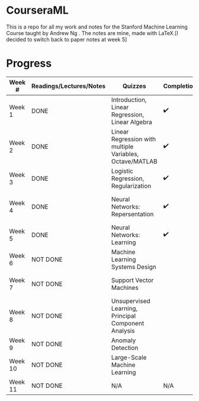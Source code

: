 # CourseraML
This is a repo for all my work and notes for the Stanford Machine Learning Course taught by Andrew Ng . The notes are mine, made with LaTeX.[I decided to switch back to paper notes at week 5]

# Progress
| Week # | Readings/Lectures/Notes| Quizzes | Completion | Assignments | Completion |
|--------|------------------------|---------|------------|-------------|------------|
| Week 1 | DONE | Introduction, Linear Regression, Linear Algebra | :heavy_check_mark: | N/A | N/A |
| Week 2 | DONE | Linear Regression with multiple Variables, Octave/MATLAB | :heavy_check_mark: | Linear Regression | :heavy_check_mark: |
| Week 3 | DONE | Logistic Regression, Regularization | :heavy_check_mark: | Logistic Regression | :heavy_check_mark:  |
| Week 4 | DONE | Neural Networks: Repersentation| :heavy_check_mark: | Multi-class Classification and Neural Networks | :heavy_check_mark: | 
| Week 5 | DONE | Neural Networks: Learning | :heavy_check_mark: | Neural Network Learning | :heavy_check_mark: |
| Week 6 | NOT DONE | Machine Learning Systems Design | | N/A | N/A |
| Week 7 | NOT DONE | Support Vector Machines | | Support Vector Machines | | 
| Week 8 | NOT DONE | Unsupervised Learning, Principal Component Analysis | | K-Means Clustering & PCA | | 
| Week 9 | NOT DONE | Anomaly Detection | | N/A | N/A |
| Week 10 | NOT DONE | Large-Scale Machine Learning | | N/A | N/A | 
| Week 11 | NOT DONE | N/A | N/A | Photo OCR | |

